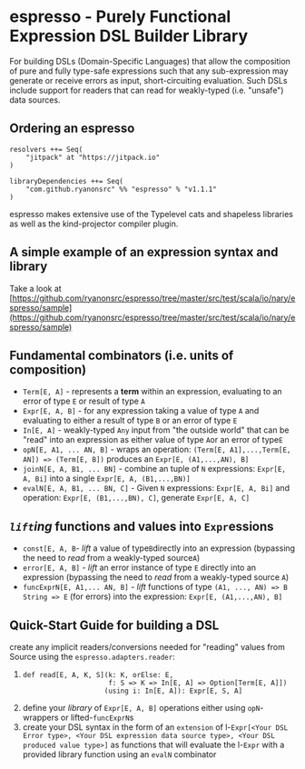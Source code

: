 espresso - Purely Functional Expression DSL Builder Library
===========================================================

For building DSLs (Domain-Specific Languages) that allow the composition of pure and fully type-safe expressions such
that any sub-expression may generate or receive errors as input, short-circuiting evaluation.  Such DSLs include support for readers that can read for weakly-typed (i.e. "unsafe") data sources.

Ordering an espresso
--------------------

```
resolvers ++= Seq(
    "jitpack" at "https://jitpack.io"
)

libraryDependencies ++= Seq(
    "com.github.ryanonsrc" %% "espresso" % "v1.1.1"
)
```

espresso makes extensive use of the Typelevel cats and shapeless libraries as well as the kind-projector
compiler plugin.

A simple example of an expression syntax and library
----------------------------------------------------

Take a look at [https://github.com/ryanonsrc/espresso/tree/master/src/test/scala/io/nary/espresso/sample](https://github.com/ryanonsrc/espresso/tree/master/src/test/scala/io/nary/espresso/sample)

Fundamental combinators (i.e. units of composition)
---------------------------------------------------

* `Term[E, A]` - represents a **term** within an expression, evaluating to an error of type `E` or result of type `A`
* `Expr[E, A, B]` - for any expression taking a value of type `A` and evaluating to either a result of type `B` or an error of type `E`
* `In[E, A]` - weakly-typed `Any` input from "the outside world" that can be "read" into an expression as either value of type `A`or an error of type`E`
* `opN[E, A1, ... AN, B]` - wraps an operation: `(Term[E, A1],...,Term[E, AN]) => (Term[E, B])` produces an `Expr[E, (A1,...,AN), B]`
* `joinN[E, A, B1, ... BN]` - combine an tuple of `N` expressions: `Expr[E, A, Bi]` into a single `Expr[E, A, (B1,...,BN)]`
* `evalN[E, A, B1, ... BN, C]` - Given `N` expressions: `Expr[E, A, Bi]` and operation: `Expr[E, (B1,...,BN), C]`, generate `Expr[E, A, C]`

## _`lift`ing_ functions and values into `Expr`essions

* `const[E, A, B`- _lift_ a value of type`B`directly into an expression (bypassing the need to _read_ from a weakly-typed source`A`)
* `error[E, A, B]` - _lift_ an error instance of type `E` directly into an expression (bypassing the need to _read_ from a weakly-typed source `A`)
* `funcExprN[E, A1,... AN, B]` - _lift_ functions of type `(A1, ..., AN) => B` `String => E` (for errors) into the expression: `Expr[E, (A1,...,AN), B]`

## Quick-Start Guide for building a DSL

create any implicit readers/conversions needed for "reading" values from Source using the `espresso.adapters.reader`:

1. ```
   def read[E, A, K, S](k: K, orElse: E, 
                        f: S => K => In[E, A] => Option[Term[E, A]])
                       (using i: In[E, A]): Expr[E, S, A]
   ```
2. define your _library_ of `Expr[E, A, B]` operations either using `opN`-wrappers or lifted-`funcExprN`s
3. create your DSL syntax in the form of an `extension` of l-`Expr[<Your DSL Error type>, <Your DSL expression data source type>, <Your DSL produced value type>]` as functions that will evaluate the l-`Expr` with a provided library function using an `evalN` combinator
